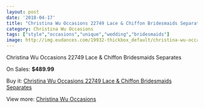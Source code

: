 ```yaml
---
layout: post
date: '2018-04-17'
title: "Christina Wu Occasions 22749 Lace & Chiffon Bridesmaids Separates"
category: Christina Wu Occasions
tags: ["style","occasions","unique","wedding","bridesmaids"]
image: http://img.eudances.com/19932-thickbox_default/christina-wu-occasions-22749-lace-chiffon-bridesmaids-separates.jpg
---
```

Christina Wu Occasions 22749 Lace & Chiffon Bridesmaids Separates

On Sales: **$489.99**
<a href="https://www.eudances.com/en/christina-wu-occasions/5956-christina-wu-occasions-22749-lace-chiffon-bridesmaids-separates.html"><amp-img layout="responsive" width="600" height="600" src="//img.eudances.com/19932-thickbox_default/christina-wu-occasions-22749-lace-chiffon-bridesmaids-separates.jpg" alt="Christina Wu Occasions 22749 Lace & Chiffon Bridesmaids Separates 0" /></a>
<a href="https://www.eudances.com/en/christina-wu-occasions/5956-christina-wu-occasions-22749-lace-chiffon-bridesmaids-separates.html"><amp-img layout="responsive" width="600" height="600" src="//img.eudances.com/19933-thickbox_default/christina-wu-occasions-22749-lace-chiffon-bridesmaids-separates.jpg" alt="Christina Wu Occasions 22749 Lace & Chiffon Bridesmaids Separates 1" /></a>

Buy it: [Christina Wu Occasions 22749 Lace & Chiffon Bridesmaids Separates](https://www.eudances.com/en/christina-wu-occasions/5956-christina-wu-occasions-22749-lace-chiffon-bridesmaids-separates.html "Christina Wu Occasions 22749 Lace & Chiffon Bridesmaids Separates")

View more: [Christina Wu Occasions](https://www.eudances.com/en/59-christina-wu-occasions "Christina Wu Occasions")